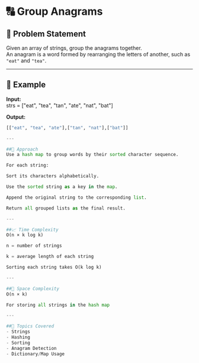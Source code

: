 # 🔠 Group Anagrams 

## 🧾 Problem Statement
Given an array of strings, group the anagrams together.  
An anagram is a word formed by rearranging the letters of another, such as `"eat"` and `"tea"`.

---

## 🧠 Example

**Input:**  
strs = ["eat", "tea", "tan", "ate", "nat", "bat"]

**Output:**  
```python
[["eat", "tea", "ate"],["tan", "nat"],["bat"]]

---

##🧩 Approach
Use a hash map to group words by their sorted character sequence.

For each string:

Sort its characters alphabetically.

Use the sorted string as a key in the map.

Append the original string to the corresponding list.

Return all grouped lists as the final result.

---

##📈 Time Complexity
O(n × k log k)

n = number of strings

k = average length of each string

Sorting each string takes O(k log k)

---

##🧠 Space Complexity
O(n × k)

For storing all strings in the hash map

---

##📌 Topics Covered
- Strings
- Hashing
- Sorting
- Anagram Detection
- Dictionary/Map Usage






